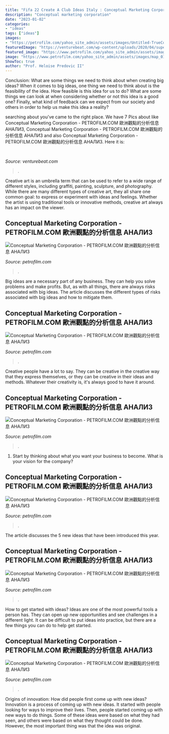 ```yaml
---
title: "Fifa 22 Create A Club Ideas Italy : Conceptual Marketing Corporation"
description: "Conceptual marketing corporation"
date: "2023-01-02"
categories:
- "ideas"
tags: ["ideas"]
images:
- "https://petrofilm.com/yahoo_site_admin/assets/images/Untitled-TrueColor-05.11951253_std.jpg"
featuredImage: "https://venturebeat.com/wp-content/uploads/2020/04/superplus-Hills_of_Steel_2_GamePlay.jpg?w=800"
featured_image: "https://www.petrofilm.com/yahoo_site_admin/assets/images/map_02_0_C.92141933_std.jpg"
image: "https://www.petrofilm.com/yahoo_site_admin/assets/images/map_01_0_C.92142817_std.jpg"
ShowToc: true
author: "Prof. Heloise Predovic II"
---
```



Conclusion: What are some things we need to think about when creating big ideas?
When it comes to big ideas, one thing we need to think about is the feasibility of the idea. How feasible is this idea for us to do? What are some things we can look at when considering whether or not this idea is a good one? Finally, what kind of feedback can we expect from our society and others in order to help us make this idea a reality?

	

		
searching about  you've came to the right place. We have 7 Pics about  like Conceptual Marketing Corporation - PETROFILM.COM ﻿歐洲觀點的分析信息 АНАЛИЗ, Conceptual Marketing Corporation - PETROFILM.COM ﻿歐洲觀點的分析信息 АНАЛИЗ and also Conceptual Marketing Corporation - PETROFILM.COM ﻿歐洲觀點的分析信息 АНАЛИЗ. Here it is:
		
    
## 

<img loading=lazy src="https://venturebeat.com/wp-content/uploads/2020/04/superplus-Hills_of_Steel_2_GamePlay.jpg?w=800" onerror="this.onerror=null;this.src='https://tse1.mm.bing.net/th?id=OIP.CIn9d4yIJMVcFRsH4AdGBgHaDt&amp;pid=15.1';" alt="">

_Source: venturebeat.com_

>. 

	

Creative art is an umbrella term that can be used to refer to a wide range of different styles, including graffiti, painting, sculpture, and photography. While there are many different types of creative art, they all share one common goal: to express or experiment with ideas and feelings. Whether the artist is using traditional tools or innovative methods, creative art always has an impact on the viewer.

    
## Conceptual Marketing Corporation - PETROFILM.COM ﻿歐洲觀點的分析信息 АНАЛИЗ

<img loading=lazy src="https://petrofilm.com/yahoo_site_admin/assets/images/Untitled-TrueColor-05.11951253_std.jpg" onerror="this.onerror=null;this.src='https://tse4.mm.bing.net/th?id=OIP.TGmro6oJLyDOIS_ldHTaUQHaCo&amp;pid=15.1';" alt="Conceptual Marketing Corporation - PETROFILM.COM ﻿歐洲觀點的分析信息 АНАЛИЗ">

_Source: petrofilm.com_

>. 

	

Big ideas are a necessary part of any business. They can help you solve problems and make profits. But, as with all things, there are always risks associated with big ideas. The article discusses the different types of risks associated with big ideas and how to mitigate them.

    
## Conceptual Marketing Corporation - PETROFILM.COM ﻿歐洲觀點的分析信息 АНАЛИЗ

<img loading=lazy src="https://petrofilm.com/yahoo_site_admin/assets/images/norway_prepos_caves_friigard_abrahams_5B.12005250_std.png" onerror="this.onerror=null;this.src='https://tse2.mm.bing.net/th?id=OIP.fYxUxTbYF4YVanPv-L9f5AHaEh&amp;pid=15.1';" alt="Conceptual Marketing Corporation - PETROFILM.COM ﻿歐洲觀點的分析信息 АНАЛИЗ">

_Source: petrofilm.com_

>. 

	

Creative people have a lot to say. They can be creative in the creative way that they express themselves, or they can be creative in their ideas and methods. Whatever their creativity is, it's always good to have it around.

    
## Conceptual Marketing Corporation - PETROFILM.COM ﻿歐洲觀點的分析信息 АНАЛИЗ

<img loading=lazy src="https://www.petrofilm.com/yahoo_site_admin/assets/images/map_01_0_C.92142817_std.jpg" onerror="this.onerror=null;this.src='https://tse3.mm.bing.net/th?id=OIP.dM90lNzggLsbUGjZPCTtgQHaD5&amp;pid=15.1';" alt="Conceptual Marketing Corporation - PETROFILM.COM ﻿歐洲觀點的分析信息 АНАЛИЗ">

_Source: petrofilm.com_

>. 

	

1) Start by thinking about what you want your business to become. What is your vision for the company?

    
## Conceptual Marketing Corporation - PETROFILM.COM ﻿歐洲觀點的分析信息 АНАЛИЗ

<img loading=lazy src="https://petrofilm.com/yahoo_site_admin/assets/images/-1x-1_B.93151952_std.jpg" onerror="this.onerror=null;this.src='https://tse3.mm.bing.net/th?id=OIP.bcjf6be5wnA_m3xJ_Dud6QHaDQ&amp;pid=15.1';" alt="Conceptual Marketing Corporation - PETROFILM.COM ﻿歐洲觀點的分析信息 АНАЛИЗ">

_Source: petrofilm.com_

>. 

	

The article discusses the 5 new ideas that have been introduced this year.

    
## Conceptual Marketing Corporation - PETROFILM.COM ﻿歐洲觀點的分析信息 АНАЛИЗ

<img loading=lazy src="https://www.petrofilm.com/yahoo_site_admin/assets/images/southern-corridor-gazprom-europe-russia.9624757_std.jpg" onerror="this.onerror=null;this.src='https://tse4.mm.bing.net/th?id=OIP.W-s8bOgfTU8hC6vWILtA1gHaD6&amp;pid=15.1';" alt="Conceptual Marketing Corporation - PETROFILM.COM ﻿歐洲觀點的分析信息 АНАЛИЗ">

_Source: petrofilm.com_

>. 

	

How to get started with ideas?
Ideas are one of the most powerful tools a person has. They can open up new opportunities and see challenges in a different light. It can be difficult to put ideas into practice, but there are a few things you can do to help get started.

    
## Conceptual Marketing Corporation - PETROFILM.COM ﻿歐洲觀點的分析信息 АНАЛИЗ

<img loading=lazy src="https://www.petrofilm.com/yahoo_site_admin/assets/images/map_02_0_C.92141933_std.jpg" onerror="this.onerror=null;this.src='https://tse2.mm.bing.net/th?id=OIP.dA8L0fs4dsf9Ag6iYgP9QAHaD5&amp;pid=15.1';" alt="Conceptual Marketing Corporation - PETROFILM.COM ﻿歐洲觀點的分析信息 АНАЛИЗ">

_Source: petrofilm.com_

>. 

	

Origins of innovation: How did people first come up with new ideas?
Innovation is a process of coming up with new ideas. It started with people looking for ways to improve their lives. Then, people started coming up with new ways to do things. Some of these ideas were based on what they had seen, and others were based on what they thought could be done. However, the most important thing was that the idea was original.

